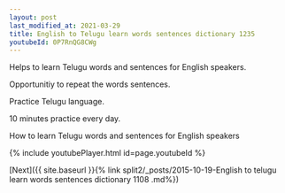 ```yaml
---
layout: post
last_modified_at: 2021-03-29
title: English to Telugu learn words sentences dictionary 1235 
youtubeId: 0P7RnQG8CWg
---
```

 
 
Helps to learn Telugu words and sentences for English speakers.

Opportunitiy to repeat the words sentences. 

Practice Telugu language. 
 
10 minutes practice every day. 
 
How to learn Telugu words and sentences for English speakers 
 
{% include youtubePlayer.html id=page.youtubeId %}
 
 
[Next]({{ site.baseurl }}{% link  split2/_posts/2015-10-19-English to telugu learn words sentences dictionary 1108 .md%})
 

